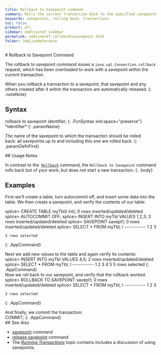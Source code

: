```yaml
---
title: Rollback to Savepoint command
summary: Rolls the current transaction back to the specified savepoint.
keywords: savepoints, rolling back, transactions
toc: false
product: all
sidebar: cmdlineref_sidebar
permalink: cmdlineref_rollbacktosavepoint.html
folder: CmdLineReference
---
```

<section>
<div class="TopicContent" data-swiftype-index="true" markdown="1">
# Rollback to Savepoint Command

The <span class="AppCommand">rollback to savepoint</span> command issues
a `java.sql.Connection.rollback` request, which has been overloaded to
work with a savepoint within the current transaction.

When you rollback a transaction to a savepoint, that savepoint and any
others created after it within the transaction are automatically
released.
{: .noteNote}

## Syntax

<div class="fcnWrapperWide" markdown="1">
    rollback to savepoint identifier;
{: .FcnSyntax xml:space="preserve"}

</div>
<div class="paramList" markdown="1">
*identifier*
{: .paramName}

The name of the savepoint to which the transaction should be rolled
back: all savepoints up to and including this one are rolled back.
{: .paramDefnFirst}

</div>
## Usage Notes

In contrast to the &nbsp;[`Rollback`](cmdlineref_rollback.html) command, the
`Rollback to Savepoint` command rolls back but of your work, but does
not start a new transaction.
{: .body}

## Examples

First we'll create a table, turn autocommit off, and insert some data
into the table. We then create a savepoint, and verify the contents of
our table:

<div class="preWrapperWide" markdown="1">
    splice> CREATE TABLE myTbl(i int);
    0 rows inserted/updated/deleted
    splice> AUTOCOMMIT OFF;
    splice> INSERT INTO myTbl VALUES 1,2,3;
    3 rows inserted/updated/deleted
    splice> SAVEPOINT savept1;
    0 rows inserted/updated/deleted
    splice> SELECT * FROM myTbl;
    I
    -----------
    1
    2
    3
    
    3 rows selected
{: .AppCommand}

</div>
Next we add new values to the table and again verify its contents:

<div class="preWrapperWide" markdown="1">
    splice> INSERT INTO myTbl VALUES 4,5;
    2 rows inserted/updated/deleted
    splice> SELECT * FROM myTbl;
    I
    -----------
    1
    2
    3
    4
    5
    5 rows selected
{: .AppCommand}

</div>
Now we roll back to our savepoint, and verify that the rollback worked:

<div class="preWrapperWide" markdown="1">
    splice> ROLLBACK TO SAVEPOINT savept1;
    0 rows inserted/updated/deleted
    splice> SELECT * FROM myTbl;
    I
    -----------
    1
    2
    3
    
    3 rows selected
{: .AppCommand}

</div>
And finally, we commit the transaction:

<div class="preWrapperWide" markdown="1">
    COMMIT;
{: .AppCommand}

</div>
## See Also

* [savepoint](cmdlineref_savepoint.html) command
* [release savepoint](cmdlineref_releasesavepoint.html) command
* The *[Running
  Transactions](developers_fundamentals_transactions.html)* topic
  contains includes a discussion of using savepoints.

</div>
</section>

